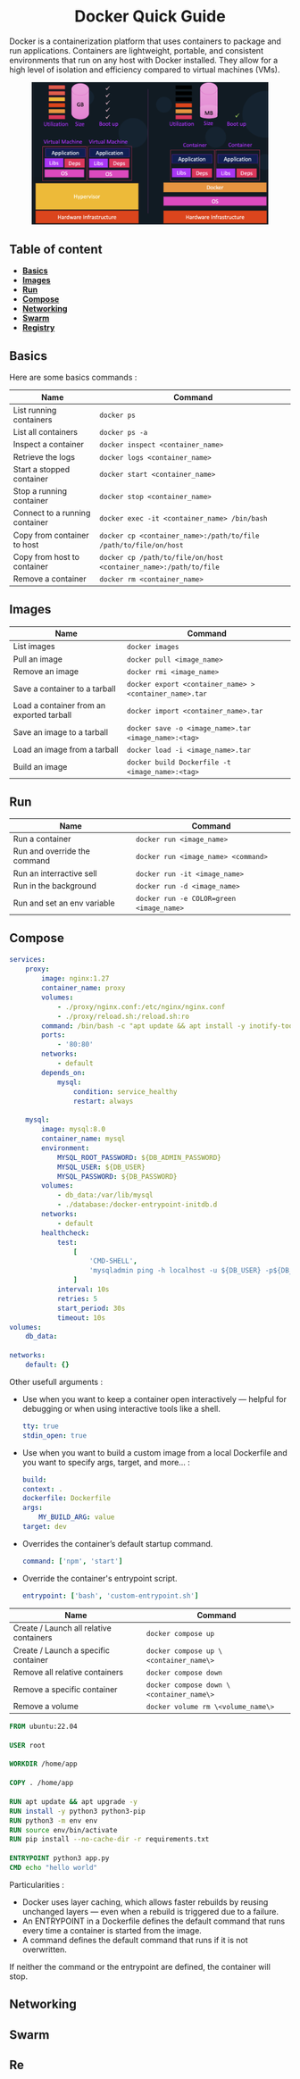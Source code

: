 # <center> Docker Quick Guide </center>

Docker is a containerization platform that uses containers to package and run applications. Containers are lightweight, portable, and consistent environments that run on any host with Docker installed. They allow for a high level of isolation and efficiency compared to virtual machines (VMs).

<p align="center">
    <figure class="figure">
        <p><img src="images/docker&VM.png" alt="" /></p>
    </figure>
</p>

## Table of content

-   **[Basics](#basics)**
-   **[Images](#images)**
-   **[Run](#run)**
-   **[Compose](#compose)**
-   **[Networking](#networking)**
-   **[Swarm](#swarm)**
-   **[Registry](#registry)**

## Basics

Here are some basics commands :

| Name                           | Command                                                          |
| ------------------------------ | ---------------------------------------------------------------- |
| List running containers        | `docker ps`                                                      |
| List all containers            | `docker ps -a`                                                   |
| Inspect a container            | `docker inspect <container_name>`                                |
| Retrieve the logs              | `docker logs <container_name>`                                   |
| Start a stopped container      | `docker start <container_name>`                                  |
| Stop a running container       | `docker stop <container_name>`                                   |
| Connect to a running container | `docker exec -it <container_name> /bin/bash`                     |
| Copy from container to host    | `docker cp <container_name>:/path/to/file /path/to/file/on/host` |
| Copy from host to container    | `docker cp /path/to/file/on/host <container_name>:/path/to/file` |
| Remove a container             | `docker rm <container_name>`                                     |

## Images

| Name                                      | Command                                                 |
| ----------------------------------------- | ------------------------------------------------------- |
| List images                               | `docker images`                                         |
| Pull an image                             | `docker pull <image_name>`                              |
| Remove an image                           | `docker rmi <image_name>`                               |
| Save a container to a tarball             | `docker export <container_name> > <container_name>.tar` |
| Load a container from an exported tarball | `docker import <container_name>.tar`                    |
| Save an image to a tarball                | `docker save -o <image_name>.tar <image_name>:<tag>`    |
| Load an image from a tarball              | `docker load -i <image_name>.tar`                       |
| Build an image                            | `docker build Dockerfile -t <image_name>:<tag>`         |

## Run

| Name                         | Command                                  |
| ---------------------------- | ---------------------------------------- |
| Run a container              | `docker run <image_name>`                |
| Run and override the command | `docker run <image_name> <command>`      |
| Run an interractive sell     | `docker run -it <image_name>`            |
| Run in the background        | `docker run -d <image_name>`             |
| Run and set an env variable  | `docker run -e COLOR=green <image_name>` |

## Compose

```yaml
services:
    proxy:
        image: nginx:1.27
        container_name: proxy
        volumes:
            - ./proxy/nginx.conf:/etc/nginx/nginx.conf
            - ./proxy/reload.sh:/reload.sh:ro
        command: /bin/bash -c "apt update && apt install -y inotify-tools && nginx && bash /reload.sh"
        ports:
            - '80:80'
        networks:
            - default
        depends_on:
            mysql:
                condition: service_healthy
                restart: always

    mysql:
        image: mysql:8.0
        container_name: mysql
        environment:
            MYSQL_ROOT_PASSWORD: ${DB_ADMIN_PASSWORD}
            MYSQL_USER: ${DB_USER}
            MYSQL_PASSWORD: ${DB_PASSWORD}
        volumes:
            - db_data:/var/lib/mysql
            - ./database:/docker-entrypoint-initdb.d
        networks:
            - default
        healthcheck:
            test:
                [
                    'CMD-SHELL',
                    'mysqladmin ping -h localhost -u ${DB_USER} -p${DB_PASSWORD} --silent',
                ]
            interval: 10s
            retries: 5
            start_period: 30s
            timeout: 10s
volumes:
    db_data:

networks:
    default: {}
```

Other usefull arguments :

-   Use when you want to keep a container open interactively — helpful for debugging or when using interactive tools like a shell.

    ```yaml
    tty: true
    stdin_open: true
    ```

-   Use when you want to build a custom image from a local Dockerfile and you want to specify args, target, and more… :

    ```yaml
    build:
    context: .
    dockerfile: Dockerfile
    args:
        MY_BUILD_ARG: value
    target: dev
    ```

-   Overrides the container’s default startup command.

    ```yaml
    command: ['npm', 'start']
    ```

-   Override the container's entrypoint script.
    ```yaml
    entrypoint: ['bash', 'custom-entrypoint.sh']
    ```

| Name                                    | Command                                  |
| --------------------------------------- | ---------------------------------------- |
| Create / Launch all relative containers | `docker compose up`                      |
| Create / Launch a specific container    | `docker compose up \<container_name\>`   |
| Remove all relative containers          | `docker compose down`                    |
| Remove a specific container             | `docker compose down \<container_name\>` |
| Remove a volume                         | `docker volume rm \<volume_name\>`       |

```Dockerfile
FROM ubuntu:22.04

USER root

WORKDIR /home/app

COPY . /home/app

RUN apt update && apt upgrade -y
RUN install -y python3 python3-pip
RUN python3 -m env env
RUN source env/bin/activate
RUN pip install --no-cache-dir -r requirements.txt

ENTRYPOINT python3 app.py
CMD echo "hello world"
```

Particularities :

-   Docker uses layer caching, which allows faster rebuilds by reusing unchanged layers — even when a rebuild is triggered due to a failure.
-   An ENTRYPOINT in a Dockerfile defines the default command that runs every time a container is started from the image.
-   A command defines the default command that runs if it is not overwritten.

If neither the command or the entrypoint are defined, the container will stop.

## Networking

## Swarm

## Re
